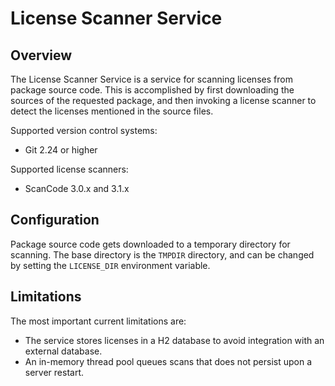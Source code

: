 # License Scanner Service
## Overview
The License Scanner Service is a service for scanning licenses from package 
source code. This is accomplished by first downloading the sources of the
requested package, and then invoking a license scanner to detect the licenses
mentioned in the source files.

Supported version control systems:
- Git 2.24 or higher

Supported license scanners:
- ScanCode 3.0.x and 3.1.x

## Configuration
Package source code gets downloaded to a temporary directory for scanning.
The base directory is the `TMPDIR` directory, and can be changed by setting 
the `LICENSE_DIR` environment variable.

## Limitations
The most important current limitations are:

- The service stores licenses in a H2 database to avoid integration with an 
external database.
- An in-memory thread pool queues scans that does not persist upon a server 
restart.
